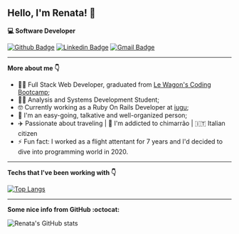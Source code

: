 
## Hello, I'm Renata! 👋
 **💻 Software Developer**

<div align="left">

[![Github Badge](https://img.shields.io/badge/-Github-000?style=flat-square&logo=Github&logoColor=white&link=https://github.com/renatabresolin)](https://github.com/renatabresolin) 
[![Linkedin Badge](https://img.shields.io/badge/-LinkedIn-blue?style=flat-square&logo=Linkedin&logoColor=white&link=https://www.linkedin.com/in/renatabresolin/)](https://www.linkedin.com/in/renatabresolin/)
[![Gmail Badge](https://img.shields.io/badge/-Gmail-c14438?style=flat-square&logo=Gmail&logoColor=white&link=mailto:renatagabriellib@gmail.com)](mailto:renatagabriellib@gmail.com)
</div>

---

**More about me 👇**
- 👩‍💻 Full Stack Web Developer, graduated from [Le Wagon's Coding Bootcamp](https://www.lewagon.com/);
- 👩‍🎓 Analysis and Systems Development Student; 
- 🤓 Currently working as a Ruby On Rails Developer at <a href="https://www.iugu.com/">iugu</a>;
- 💬 I'm an easy-going, talkative and well-organized person;
- ✈️ Passionate about traveling | 🧉 I'm addicted to chimarrão | 🇮🇹 Italian citizen
- ⚡ Fun fact: I worked as a flight attentant for 7 years and I'd decided to dive into programming world in 2020. 

---
**Techs that I've been working with 👇**

[![Top Langs](https://github-readme-stats.vercel.app/api/top-langs/?username=renatabresolin&layout=compact&exclude_repo=github-readme-stats,renatabresolin.github.io)](https://github.com/renatabresolin/github-readme-stats)

---
**Some nice info from GitHub :octocat:**

![Renata's GitHub stats](https://github-readme-stats.vercel.app/api?username=renatabresolin&show_icons=true&theme=tokyonight&count_private=true)
